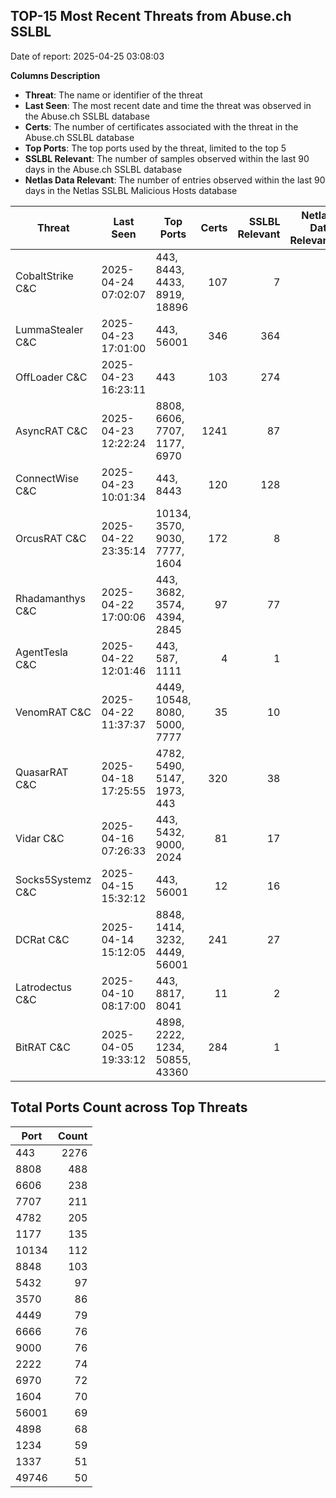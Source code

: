 ## TOP-15 Most Recent Threats from Abuse.ch SSLBL
Date of report: 2025-04-25 03:08:03

**Columns Description**
- **Threat**: The name or identifier of the threat
- **Last Seen**: The most recent date and time the threat was observed in the Abuse.ch SSLBL database
- **Certs**: The number of certificates associated with the threat in the Abuse.ch SSLBL database
- **Top Ports**: The top ports used by the threat, limited to the top 5
- **SSLBL Relevant**: The number of samples observed within the last 90 days in the Abuse.ch SSLBL database
- **Netlas Data Relevant**: The number of entries observed within the last 90 days in the Netlas SSLBL Malicious Hosts database



| Threat                     | Last Seen           | Top Ports          | Certs        | SSLBL Relevant   | Netlas Data Relevant  |
|----------------------------|---------------------|--------------------|-------------:|-----------------:|----------------------:|
| CobaltStrike C&C           | 2025-04-24 07:02:07 | 443, 8443, 4433, 8919, 18896 | 107 | 7 | 3 |
| LummaStealer C&C           | 2025-04-23 17:01:00 | 443, 56001 | 346 | 364 | 0 |
| OffLoader C&C              | 2025-04-23 16:23:11 | 443 | 103 | 274 | 1 |
| AsyncRAT C&C               | 2025-04-23 12:22:24 | 8808, 6606, 7707, 1177, 6970 | 1241 | 87 | 4 |
| ConnectWise C&C            | 2025-04-23 10:01:34 | 443, 8443 | 120 | 128 | 2 |
| OrcusRAT C&C               | 2025-04-22 23:35:14 | 10134, 3570, 9030, 7777, 1604 | 172 | 8 | 0 |
| Rhadamanthys C&C           | 2025-04-22 17:00:06 | 443, 3682, 3574, 4394, 2845 | 97 | 77 | 0 |
| AgentTesla C&C             | 2025-04-22 12:01:46 | 443, 587, 1111 | 4 | 1 | 0 |
| VenomRAT C&C               | 2025-04-22 11:37:37 | 4449, 10548, 8080, 5000, 7777 | 35 | 10 | 0 |
| QuasarRAT C&C              | 2025-04-18 17:25:55 | 4782, 5490, 5147, 1973, 443 | 320 | 38 | 1 |
| Vidar C&C                  | 2025-04-16 07:26:33 | 443, 5432, 9000, 2024 | 81 | 17 | 4 |
| Socks5Systemz C&C          | 2025-04-15 15:32:12 | 443, 56001 | 12 | 16 | 7 |
| DCRat C&C                  | 2025-04-14 15:12:05 | 8848, 1414, 3232, 4449, 56001 | 241 | 27 | 0 |
| Latrodectus C&C            | 2025-04-10 08:17:00 | 443, 8817, 8041 | 11 | 2 | 0 |
| BitRAT C&C                 | 2025-04-05 19:33:12 | 4898, 2222, 1234, 50855, 43360 | 284 | 1 | 0 |

## Total Ports Count across Top Threats
| Port       | Count      |
|------------|-----------:|
| 443 | 2276 |
| 8808 | 488 |
| 6606 | 238 |
| 7707 | 211 |
| 4782 | 205 |
| 1177 | 135 |
| 10134 | 112 |
| 8848 | 103 |
| 5432 | 97 |
| 3570 | 86 |
| 4449 | 79 |
| 6666 | 76 |
| 9000 | 76 |
| 2222 | 74 |
| 6970 | 72 |
| 1604 | 70 |
| 56001 | 69 |
| 4898 | 68 |
| 1234 | 59 |
| 1337 | 51 |
| 49746 | 50 |